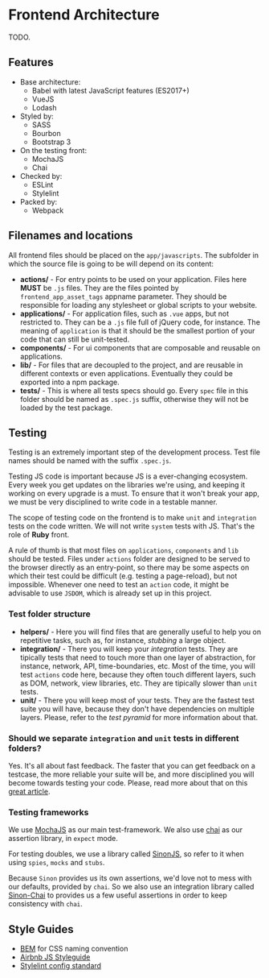 # Frontend Architecture

TODO.

## Features

* Base architecture:
  * Babel with latest JavaScript features (ES2017+)
  * VueJS
  * Lodash
* Styled by:
  * SASS
  * Bourbon
  * Bootstrap 3
* On the testing front:
  * MochaJS
  * Chai
* Checked by:
  * ESLint
  * Stylelint
* Packed by:
  * Webpack

## Filenames and locations

All frontend files should be placed on the `app/javascripts`. The subfolder in
which the source file is going to be will depend on its content:

* **actions/** - For entry points to be used on your application. Files here
  **MUST** be `.js` files. They are the files pointed by
  `frontend_app_asset_tags` appname parameter. They should be responsible for
  loading any stylesheet or global scripts to your website.
* **applications/** - For application files, such as `.vue` apps, but not
  restricted to. They can be a `.js` file full of jQuery code, for instance.
  The meaning of `application` is that it should be the smallest portion of
  your code that can still be unit-tested.
* **components/** - For ui components that are composable and reusable on 
  applications.
* **lib/** - For files that are decoupled to the project, and are reusable in
  different contexts or even applications. Eventually they could be exported
  into a npm package.
* **tests/** - This is where all tests specs should go. Every `spec` file in
  this folder should be named as `.spec.js` suffix, otherwise they will not be
  loaded by the test package.

## Testing

Testing is an extremely important step of the development process. Test file
names should be named with the suffix `.spec.js`.

Testing JS code is important because JS is a ever-changing ecosystem. Every
week you get updates on the libraries we're using, and keeping it working on
every upgrade is a must. To ensure that it won't break your app, we must be
very disciplined to write code in a testable manner.

The scope of testing code on the frontend is to make `unit` and `integration`
tests on the code written. We will not write `system` tests with JS. That's
the role of **Ruby** front.

A rule of thumb is that most files on `applications`, `components` and `lib`
should be tested. Files under `actions` folder are designed to be served to the
browser directly as an entry-point, so there may be some aspects on which their
test could be difficult (e.g. testing a page-reload), but not impossible.
Whenever one need to test an `action` code, it might be advisable to use
`JSDOM`, which is already set up in this project.

### Test folder structure

* **helpers/** - Here you will find files that are generally useful to help
you on repetitive tasks, such as, for instance, _stubbing_ a large object.
* **integration/** - There you will keep your _integration_ tests. They are
tipically tests that need to touch more than one layer of abstraction, for 
instance, network, API, time-boundaries, etc. Most of the time, you will test
`actions` code here, because they often touch different layers, such as DOM,
network, view libraries, etc. They are tipically slower than `unit` tests.
* **unit/** - There you will keep most of your tests. They are the fastest
test suite you will have, because they don't have dependencies on multiple
layers. Please, refer to the _test pyramid_ for more information about that.

### Should we separate `integration` and `unit` tests in different folders?

Yes. It's all about fast feedback. The faster that you can get feedback on a
testcase, the more reliable your suite will be, and more disciplined you
will become towards testing your code. Please, read more about that on this
[great article](https://lukasatkinson.de/2017/should-i-separate-unit-tests-from-integration-tests/).

### Testing frameworks

We use [MochaJS](https://mochajs.org/) as our main test-framework. We also use
[chai](http://chaijs.com/) as our assertion library, in `expect` mode. 

For testing doubles, we use a library called [SinonJS](http://sinonjs.org/), so
refer to it when using `spies`, `mocks` and `stubs`.

Because `Sinon` provides us its own assertions, we'd love not to mess with our
defaults, provided by `chai`. So we also use an integration library called
[Sinon-Chai](https://github.com/domenic/sinon-chai) to provides us a few useful
assertions in order to keep consistency with `chai`.

## Style Guides

* [BEM](http://getbem.com/) for CSS naming convention
* [Airbnb JS Styleguide](https://github.com/airbnb/javascript/)
* [Stylelint config standard](https://github.com/stylelint/stylelint-config-standard)
